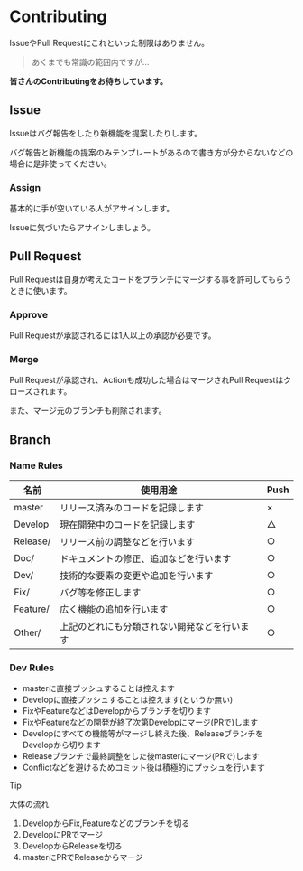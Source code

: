 # Contributing
IssueやPull Requestにこれといった制限はありません。
> あくまでも常識の範囲内ですが...

**皆さんのContributingをお待ちしています。**

## Issue
Issueはバグ報告をしたり新機能を提案したりします。

バグ報告と新機能の提案のみテンプレートがあるので書き方が分からないなどの場合に是非使ってください。

### Assign
基本的に手が空いている人がアサインします。

Issueに気づいたらアサインしましょう。

## Pull Request
Pull Requestは自身が考えたコードをブランチにマージする事を許可してもらうときに使います。

### Approve
Pull Requestが承認されるには1人以上の承認が必要です。

### Merge
Pull Requestが承認され、Actionも成功した場合はマージされPull Requestはクローズされます。

また、マージ元のブランチも削除されます。

## Branch
### Name Rules
|名前|使用用途|Push|
|----|----|----|
|master|リリース済みのコードを記録します|×|
|Develop|現在開発中のコードを記録します|△|
|Release/|リリース前の調整などを行います|○|
|Doc/|ドキュメントの修正、追加などを行います|○|
|Dev/|技術的な要素の変更や追加を行います|○|
|Fix/|バグ等を修正します|○|
|Feature/|広く機能の追加を行います|○|
|Other/|上記のどれにも分類されない開発などを行います|○|

### Dev Rules
- masterに直接プッシュすることは控えます
- Developに直接プッシュすることは控えます(というか無い)
- FixやFeatureなどはDevelopからブランチを切ります
- FixやFeatureなどの開発が終了次第Developにマージ(PRで)します
- Developにすべての機能等がマージし終えた後、ReleaseブランチをDevelopから切ります
- Releaseブランチで最終調整をした後masterにマージ(PRで)します
- Conflictなどを避けるためコミット後は積極的にプッシュを行います

> [!TIP]
> 大体の流れ
> 
> 1. DevelopからFix,Featureなどのブランチを切る
> 2. DevelopにPRでマージ
> 3. DevelopからReleaseを切る
> 4. masterにPRでReleaseからマージ